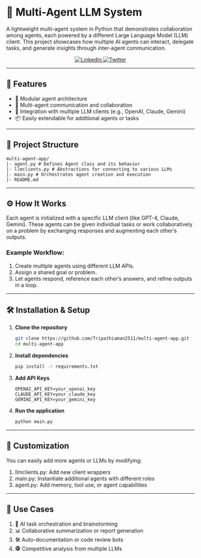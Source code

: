 # 🧠 Multi-Agent LLM System

A lightweight multi-agent system in Python that demonstrates collaboration among agents, each powered by a different Large Language Model (LLM) client. This project showcases how multiple AI agents can interact, delegate tasks, and generate insights through inter-agent communication.

<p align="center">
  <a href="https://www.linkedin.com/in/aman-tripathi-6ba35a191/">
    <img src="https://img.shields.io/badge/-Follow%20Aman%20Tripathi-blue?logo=linkedin&style=flat-square" alt="LinkedIn">
  </a>
  <a href="https://x.com/Iamtripathi25">
    <img src="https://img.shields.io/twitter/follow/Iamtripathi25" alt="Twitter">
  </a>
</p>

---

## 🚀 Features

- 🧩 Modular agent architecture
- 🔁 Multi-agent communication and collaboration
- 🤖 Integration with multiple LLM clients (e.g., OpenAI, Claude, Gemini)
- 📦 Easily extendable for additional agents or tasks

---

## 📂 Project Structure

```
multi-agent-app/
|- agent.py # Defines Agent class and its behavior
|- llmclients.py # Abstractions for connecting to various LLMs
|- main.py # Orchestrates agent creation and execution
|- README.md
```

---

## ⚙️ How It Works

Each agent is initialized with a specific LLM client (like GPT-4, Claude, Gemini). These agents can be given individual tasks or work collaboratively on a problem by exchanging responses and augmenting each other’s outputs.

### Example Workflow:
1. Create multiple agents using different LLM APIs.
2. Assign a shared goal or problem.
3. Let agents respond, reference each other’s answers, and refine outputs in a loop.

---

## 🛠️ Installation & Setup

1. **Clone the repository**
   ```bash
   git clone https://github.com/Tripathiaman2511/multi-agent-app.git
   cd multi-agent-app
2. **Install dependencies**
    ```bash
    pip install -r requirements.txt
    ```
3. **Add API Keys**
   ```env
   OPENAI_API_KEY=your_openai_key
   CLAUDE_API_KEY=your_claude_key
   GEMINI_API_KEY=your_gemini_key
   ```
4. **Run the application**
   ```bash
   python main.py
   ```

---

## 🔧 Customization

You can easily add more agents or LLMs by modifying:

1. llmclients.py: Add new client wrappers
2. main.py: Instantiate additional agents with different roles
3. agent.py: Add memory, tool use, or agent capabilities

---

## 📌 Use Cases
1. 🧠 AI task orchestration and brainstorming
2. 📊 Collaborative summarization or report generation
3. 🛠️ Auto-documentation or code review bots
4. 🕵️ Competitive analysis from multiple LLMs



